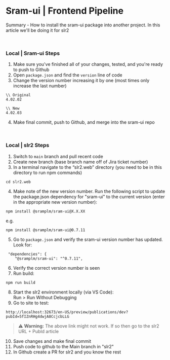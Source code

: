 # Sram-ui | Frontend Pipeline

Summary - How to install the sram-ui package into another project. In this article we'll be doing it for slr2

<br>

### Local | Sram-ui Steps

1. Make sure you've finished all of your changes, tested, and you're ready to push to Github
1. Open `package.json` and find the `version` line of code
1. Change the version number increasing it by one (most times only increase the last number)
```
\\ Original
4.02.02

\\ New
4.02.03
```
4. Make final commit, push to Github, and merge into the sram-ui repo

<br>

### Local | slr2 Steps

1. Switch to `main` branch and pull recent code
2. Create new branch (base branch name off of Jira ticket number)
3. In a terminal navigate to the “slr2.web” directory (you need to be in this directory to run npm commands)
```
cd slr2.web
```
4. Make note of the new version number. Run the following script to update the package.json dependency for "sram-ui" to the current version (enter in the appropriate new version number):
```
npm install @sramplm/sram-ui@X.X.XX
```
e.g.
```
npm install @sramplm/sram-ui@0.7.11
```  
5. Go to `package.json` and verify the sram-ui version number has updated. Look for:
```
 "dependencies": {
    "@sramplm/sram-ui": "^0.7.11",
```
6. Verify the correct version number is seen
7. Run build:
```
npm run build
```
8. Start the slr2 environment locally (via VS Code):  
Run > Run Without Debugging
9. Go to site to test:
```
http://localhost:32673/en-US/preview/publications/dev?pubId=5fIZnRHg4dwjA8CcjcbLLG
```
> :warning: **Warning:** The above link might not work. If so then go to the slr2 URL + PubId article

10. Save changes and make final commit
11. Push code to github to the Main branch in "slr2"
12. In Github create a PR for slr2 and you know the rest

